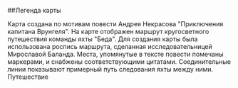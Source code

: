 ##Легенда карты

Карта создана по мотивам повести Андрея Некрасова "Приключения капитана Врунгеля". 
На карте отображен маршрут кругосветного путешествия команды яхты "Беда". 
Для создания карты была использована роспись маршрута, сделанная исследовательницей Мирославой Баланда.
Места, упомянутые в тексте повести помечаны маркерами, и снабжены соответствующими цитатами.
Соединительные линии показывают примерный путь следования яхты между ними. 
Путешествие 
